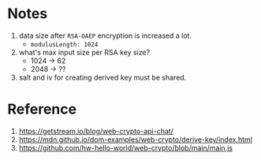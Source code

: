 # Notes

1. data size after `RSA-OAEP` encryption is increased a lot.
   - `modulusLength: 1024`
1. what's max input size per RSA key size?
   - 1024 -> 62
   - 2048 -> ??
1. salt and iv for creating derived key must be shared.

# Reference

1. https://getstream.io/blog/web-crypto-api-chat/
2. https://mdn.github.io/dom-examples/web-crypto/derive-key/index.html
3. https://github.com/hw-hello-world/web-crypto/blob/main/main.js
